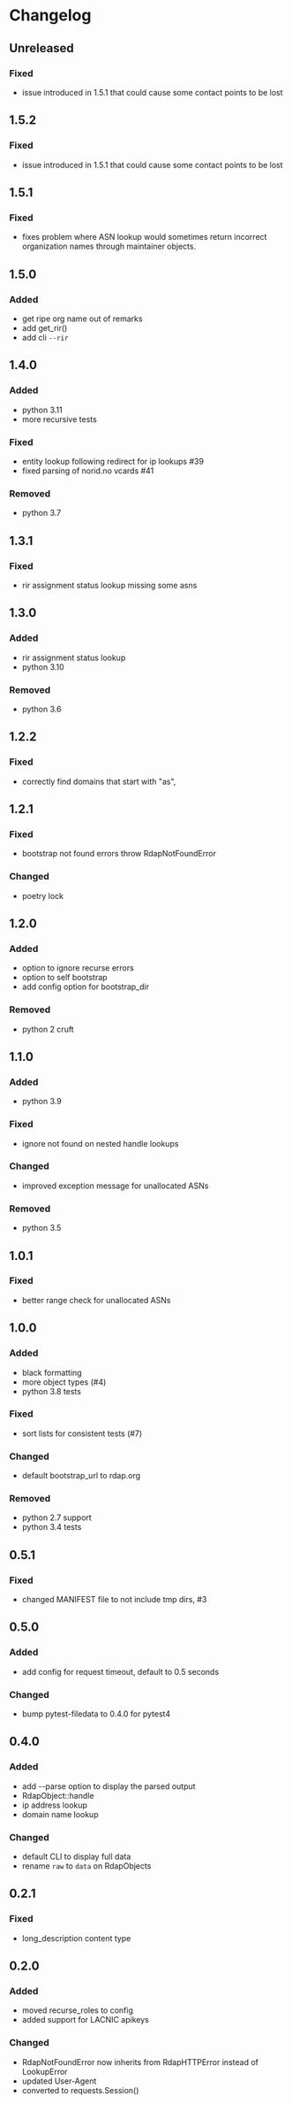 # Changelog


## Unreleased
### Fixed
- issue introduced in 1.5.1 that could cause some contact points to be lost


## 1.5.2
### Fixed
- issue introduced in 1.5.1 that could cause some contact points to be lost


## 1.5.1
### Fixed
- fixes problem where ASN lookup would sometimes return incorrect organization names through maintainer objects.


## 1.5.0
### Added
- get ripe org name out of remarks
- add get_rir()
- add cli `--rir`


## 1.4.0
### Added
- python 3.11
- more recursive tests
### Fixed
- entity lookup following redirect for ip lookups #39
- fixed parsing of norid.no vcards #41
### Removed
- python 3.7


## 1.3.1
### Fixed
- rir assignment status lookup missing some asns


## 1.3.0
### Added
- rir assignment status lookup
- python 3.10
### Removed
- python 3.6


## 1.2.2
### Fixed
- correctly find domains that start with "as",


## 1.2.1
### Fixed
- bootstrap not found errors throw RdapNotFoundError
### Changed
- poetry lock


## 1.2.0
### Added
- option to ignore recurse errors
- option to self bootstrap
- add config option for bootstrap_dir
### Removed
- python 2 cruft


## 1.1.0
### Added
- python 3.9
### Fixed
- ignore not found on nested handle lookups
### Changed
- improved exception message for unallocated ASNs
### Removed
- python 3.5


## 1.0.1
### Fixed
- better range check for unallocated ASNs


## 1.0.0
### Added
- black formatting
- more object types (#4)
- python 3.8 tests
### Fixed
- sort lists for consistent tests (#7)
### Changed
- default bootstrap_url to rdap.org
### Removed
- python 2.7 support
- python 3.4 tests


## 0.5.1
### Fixed
- changed MANIFEST file to not include tmp dirs, #3


## 0.5.0
### Added
- add config for request timeout, default to 0.5 seconds
### Changed
- bump pytest-filedata to 0.4.0 for pytest4


## 0.4.0
### Added
- add --parse option to display the parsed output
- RdapObject::handle
- ip address lookup
- domain name lookup
### Changed
- default CLI to display full data
- rename `raw` to `data` on RdapObjects


## 0.2.1
### Fixed
- long_description content type


## 0.2.0
### Added
- moved recurse_roles to config
- added support for LACNIC apikeys
### Changed
- RdapNotFoundError now inherits from RdapHTTPError instead of LookupError
- updated User-Agent
- converted to requests.Session()